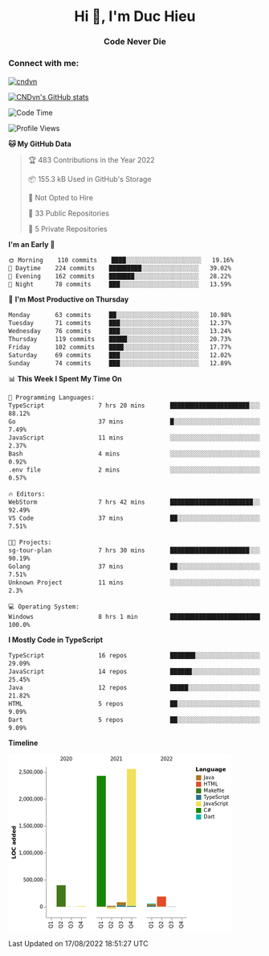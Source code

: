 <h1 align="center">Hi 👋, I'm Duc Hieu</h1>
<h3 align="center">Code Never Die</h3>

<h3 align="left">Connect with me:</h3>
<p align="left">
<a href="https://linkedin.com/in/cndvn" target="blank"><img align="center" src="https://img.shields.io/badge/LinkedIn-0077B5?style=for-the-badge&logo=linkedin&logoColor=white" alt="cndvn"/></a>
<!--
<a href="https://fb.com/cnd.duchieu" target="blank"><img align="center" src="https://img.shields.io/badge/Facebook-1877F2?style=for-the-badge&logo=facebook&logoColor=white" alt="cnd.duchieu"/></a>
 -->
</p>

[![CNDvn's GitHub stats](https://github-readme-stats.vercel.app/api?username=cndvn)](https://github.com/anuraghazra/github-readme-stats)

<!--START_SECTION:waka-->
![Code Time](http://img.shields.io/badge/Code%20Time-411%20hrs%2026%20mins-blue)

![Profile Views](http://img.shields.io/badge/Profile%20Views-0-blue)

**🐱 My GitHub Data** 

> 🏆 483 Contributions in the Year 2022
 > 
> 📦 155.3 kB Used in GitHub's Storage 
 > 
> 🚫 Not Opted to Hire
 > 
> 📜 33 Public Repositories 
 > 
> 🔑 5 Private Repositories  
 > 
**I'm an Early 🐤** 

```text
🌞 Morning    110 commits    ████░░░░░░░░░░░░░░░░░░░░░   19.16% 
🌆 Daytime    224 commits    █████████░░░░░░░░░░░░░░░░   39.02% 
🌃 Evening    162 commits    ███████░░░░░░░░░░░░░░░░░░   28.22% 
🌙 Night      78 commits     ███░░░░░░░░░░░░░░░░░░░░░░   13.59%

```
📅 **I'm Most Productive on Thursday** 

```text
Monday       63 commits     ██░░░░░░░░░░░░░░░░░░░░░░░   10.98% 
Tuesday      71 commits     ███░░░░░░░░░░░░░░░░░░░░░░   12.37% 
Wednesday    76 commits     ███░░░░░░░░░░░░░░░░░░░░░░   13.24% 
Thursday     119 commits    █████░░░░░░░░░░░░░░░░░░░░   20.73% 
Friday       102 commits    ████░░░░░░░░░░░░░░░░░░░░░   17.77% 
Saturday     69 commits     ███░░░░░░░░░░░░░░░░░░░░░░   12.02% 
Sunday       74 commits     ███░░░░░░░░░░░░░░░░░░░░░░   12.89%

```


📊 **This Week I Spent My Time On** 

```text
💬 Programming Languages: 
TypeScript               7 hrs 20 mins       ██████████████████████░░░   88.12% 
Go                       37 mins             █░░░░░░░░░░░░░░░░░░░░░░░░   7.49% 
JavaScript               11 mins             ░░░░░░░░░░░░░░░░░░░░░░░░░   2.37% 
Bash                     4 mins              ░░░░░░░░░░░░░░░░░░░░░░░░░   0.92% 
.env file                2 mins              ░░░░░░░░░░░░░░░░░░░░░░░░░   0.57%

🔥 Editors: 
WebStorm                 7 hrs 42 mins       ███████████████████████░░   92.49% 
VS Code                  37 mins             ██░░░░░░░░░░░░░░░░░░░░░░░   7.51%

🐱‍💻 Projects: 
sg-tour-plan             7 hrs 30 mins       ██████████████████████░░░   90.19% 
Golang                   37 mins             ██░░░░░░░░░░░░░░░░░░░░░░░   7.51% 
Unknown Project          11 mins             ░░░░░░░░░░░░░░░░░░░░░░░░░   2.3%

💻 Operating System: 
Windows                  8 hrs 1 min         █████████████████████████   100.0%

```

**I Mostly Code in TypeScript** 

```text
TypeScript               16 repos            ███████░░░░░░░░░░░░░░░░░░   29.09% 
JavaScript               14 repos            ██████░░░░░░░░░░░░░░░░░░░   25.45% 
Java                     12 repos            █████░░░░░░░░░░░░░░░░░░░░   21.82% 
HTML                     5 repos             ██░░░░░░░░░░░░░░░░░░░░░░░   9.09% 
Dart                     5 repos             ██░░░░░░░░░░░░░░░░░░░░░░░   9.09%

```


**Timeline**

![Chart not found](https://raw.githubusercontent.com/CNDvn/CNDvn/main/charts/bar_graph.png) 


 Last Updated on 17/08/2022 18:51:27 UTC
<!--END_SECTION:waka-->
